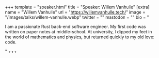 +++
template = "speaker.html"
title = "Speaker: Willem Vanhulle"
[extra]
  name = "Willem Vanhulle"
  url = "https://willemvanhulle.tech/"
  image = "/images/talks/willem-vanhulle.webp"
  twitter = ""
  mastodon = ""
  bio = "<p>I am a passionate Rust back-end software engineer. My first code was written on paper notes at middle-school. At university, I dipped my feet in the world of mathematics and physics, but returned quickly to my old love: code.</p>"
+++
